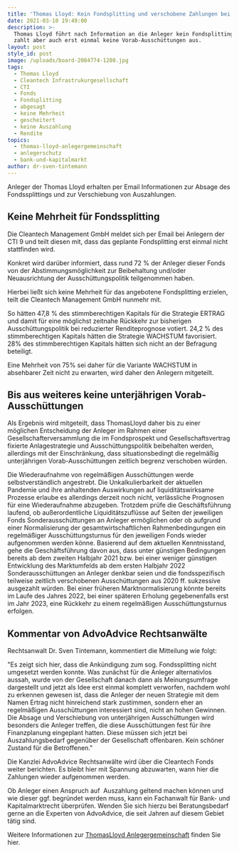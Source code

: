 ```yaml
---
title: 'Thomas Lloyd: Kein Fondsplitting und verschobene Zahlungen bei CTI Fonds.'
date: 2021-03-10 19:49:00
description: >-
  Thomas Lloyd führt nach Information an die Anleger kein Fondsplitting durch,
  zahlt aber auch erst einmal keine Vorab-Ausschüttungen aus.
layout: post
style_id: post
image: /uploads/board-2084774-1280.jpg
tags:
  - Thomas Lloyd
  - Cleantech Infrastrukurgesellschaft
  - CTI
  - Fonds
  - Fondsplitting
  - abgesagt
  - keine Mehrheit
  - gescheitert
  - keine Auszahlung
  - Rendite
topics:
  - thomas-lloyd-anlegergemeinschaft
  - anlegerschutz
  - bank-und-kapitalmarkt
author: dr-sven-tintemann
---
```

Anleger der Thomas Lloyd erhalten per Email Informationen zur Absage des Fondssplittings und zur Verschiebung von Auszahlungen.&nbsp;

## Keine Mehrheit für Fondssplitting&nbsp;

Die Cleantech Management GmbH meldet sich per Email bei Anlegern der CTI 9 und teilt diesen mit, dass das geplante Fondsplitting erst einmal nicht stattfinden wird.&nbsp;

Konkret wird darüber informiert, dass rund 72 % der Anleger dieser Fonds von der Abstimmungsmöglichkeit zur Beibehaltung und/oder Neuausrichtung der Ausschüttungspolitik teilgenommen haben.&nbsp;

Hierbei ließt sich keine Mehrheit für das angebotene Fondsplitting erzielen, teilt die Cleantech Management GmbH nunmehr mit.&nbsp;

So hätten 47,8 % des stimmberechtigen Kapitals für die Strategie ERTRAG und damit für eine möglichst zeitnahe Rückkehr zur bisherigen Ausschüttungspolitik bei reduzierter Renditeprognose votiert. 24,2 % des stimmberechtigen Kapitals hätten die Strategie WACHSTUM favorisiert. 28% des stimmberechtigen Kapitals hätten sich nicht an der Befragung beteiligt.&nbsp;

Eine Mehrheit von 75% sei daher für die Variante WACHSTUM in absehbarer Zeit nicht zu erwarten, wird daher den Anlegern mitgeteilt.&nbsp;

## Bis aus weiteres keine unterjährigen Vorab-Ausschüttungen&nbsp;

Als Ergebnis wird mitgeteilt, dass ThomasLloyd daher bis zu einer möglichen Entscheidung der Anleger im Rahmen einer Gesellschafterversammlung die im Fondsprospekt und Gesellschaftsvertrag fixierte Anlagestrategie und Ausschüttungspolitik beibehalten werden, allerdings mit der Einschränkung, dass situationsbedingt die regelmäßig unterjährigen Vorab-Ausschüttungen zeitlich begrenz verschoben würden.&nbsp;

Die Wiederaufnahme von regelmäßigen Ausschüttungen werde selbstverständlich angestrebt. Die Unkalkulierbarkeit der aktuellen Pandemie und ihre anhaltenden Auswirkungen auf liquiditätswirksame Prozesse erlaube es allerdings derzeit noch nicht, verlässliche Prognosen für eine Wiederaufnahme abzugeben. Trotzdem prüfe die Geschäftsführung laufend, ob außerordentliche Liquiditätszuflüsse auf Seiten der jeweiligen Fonds Sonderausschüttungen an Anleger ermöglichen oder ob aufgrund einer Normalisierung der gesamtwirtschaftlichen Rahmenbedingungen ein regelmäßiger Ausschüttungsturnus für den jeweiligen Fonds wieder aufgenommen werden könne. Basierend auf dem aktuellen Kenntnisstand, gehe die Geschäftsführung davon aus, dass unter günstigen Bedingungen bereits ab dem zweiten Halbjahr 2021 bzw. bei einer weniger günstigen Entwicklung des Marktumfelds ab dem ersten Halbjahr 2022 Sonderausschüttungen an Anleger denkbar seien und die fondsspezifisch teilweise zeitlich verschobenen Ausschüttungen aus 2020 ff. sukzessive ausgezahlt würden. Bei einer früheren Marktnormalisierung könnte bereits im Laufe des Jahres 2022, bei einer späteren Erholung gegebenenfalls erst im Jahr 2023, eine Rückkehr zu einem regelmäßigen Ausschüttungsturnus erfolgen.

## Kommentar von AdvoAdvice Rechtsanwälte&nbsp;

Rechtsanwalt Dr. Sven Tintemann, kommentiert die Mitteilung wie folgt:&nbsp;

"Es zeigt sich hier, dass die Ankündigung zum sog. Fondssplitting nicht umgesetzt werden konnte. Was zunächst für die Anleger alternativlos aussah, wurde von der Gesellschaft danach dann als Meinungsumfrage dargestellt und jetzt als Idee erst einmal komplett verworfen, nachdem wohl zu erkennen gewesen ist, dass die Anleger der neuen Strategie mit dem Namen Ertrag nicht hinreichend stark zustimmen, sondern eher an regelmäßigen Ausschüttungen interessiert sind, nicht an hohen Gewinnen. Die Absage und Verschiebung von unterjährigen Ausschüttungen wird besonders die Anleger treffen, die diese Ausschüttungen fest für ihre Finanzplanung eingeplant hatten. Diese müssen sich jetzt bei Auszahlungsbedarf gegenüber der Gesellschaft offenbaren. Kein schöner Zustand für die Betroffenen."

Die Kanzlei AdvoAdvice Rechtsanwälte wird über die Cleantech Fonds weiter berichten. Es bleibt hier mit Spannung abzuwarten, wann hier die Zahlungen wieder aufgenommen werden.&nbsp;

Ob Anleger einen Anspruch auf&nbsp; Auszahlung geltend machen können und wie dieser ggf. begründet werden muss, kann ein Fachanwalt für Bank- und Kapitalmarktrecht überprüfen. Wenden Sie sich hierzu bei Beratungsbedarf gerne an die Experten von AdvoAdvice, die seit Jahren auf diesem Gebiet tätig sind.&nbsp;

Weitere Informationen zur [ThomasLloyd Anlegergemeinschaft](/themen/thomas-lloyd-anlegergemeinschaft/) finden Sie hier.&nbsp;
